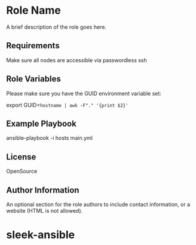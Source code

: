 Role Name
=========

A brief description of the role goes here.

Requirements
------------

Make sure all nodes are accessible via passwordless ssh

Role Variables
--------------

Please make sure you have the GUID environment variable set:

 export GUID=`hostname | awk -F"." '{print $2}'`


Example Playbook
----------------

ansible-playbook -i hosts main.yml

License
-------

OpenSource

Author Information
------------------

An optional section for the role authors to include contact information, or a website (HTML is not allowed).
# sleek-ansible
